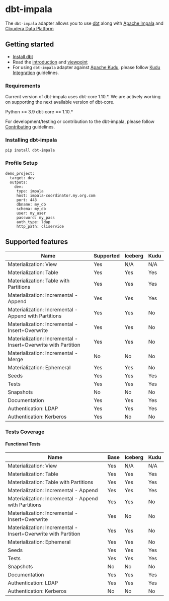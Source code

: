 # dbt-impala

The `dbt-impala` adapter allows you to use [dbt](https://www.getdbt.com/) along with [Apache Impala](https://impala.apache.org/) and [Cloudera Data Platform](https://cloudera.com)


## Getting started

- [Install dbt](https://docs.getdbt.com/docs/installation)
- Read the [introduction](https://docs.getdbt.com/docs/introduction/) and [viewpoint](https://docs.getdbt.com/docs/about/viewpoint/)
- For using `dbt-impala` adapter against [Apache Kudu](https://kudu.apache.org), please follow [Kudu Integration](KUDU_INTEGRATION.md) guidelines.

### Requirements

Current version of dbt-impala uses dbt-core 1.10.*. We are actively working on supporting the next available version of dbt-core.

Python >= 3.9
dbt-core == 1.10.*

For development/testing or contribution to the dbt-impala, please follow [Contributing](CONTRIBUTING.md) guidelines.

### Installing dbt-impala

`pip install dbt-impala`

### Profile Setup

```
demo_project:
  target: dev
  outputs:
    dev:
     type: impala
     host: impala-coordinator.my.org.com
     port: 443
     dbname: my_db
     schema: my_db
     user: my_user
     password: my_pass
     auth_type: ldap
     http_path: cliservice
```

## Supported features
| Name | Supported | Iceberg | Kudu |
|------|-----------|---------|------|
|Materialization: View|Yes| N/A | N/A |
|Materialization: Table|Yes| Yes | Yes |
|Materialization: Table with Partitions |Yes| Yes | Yes |
|Materialization: Incremental - Append|Yes| Yes | Yes |
|Materialization: Incremental - Append with Partitions |Yes| Yes | No |
|Materialization: Incremental - Insert+Overwrite |Yes| Yes | No |
|Materialization: Incremental - Insert+Overwrite with Partition |Yes| Yes | No |
|Materialization: Incremental - Merge|No| No | No |
|Materialization: Ephemeral|Yes| Yes | No |
|Seeds|Yes| Yes | Yes |
|Tests|Yes| Yes | Yes |
|Snapshots|No| No | No |
|Documentation|Yes| Yes | Yes |
|Authentication: LDAP|Yes| Yes | Yes |
|Authentication: Kerberos|Yes| No | No |

### Tests Coverage

#### Functional Tests
| Name | Base | Iceberg | Kudu |
|------|------|---------|------|
|Materialization: View|Yes| N/A | N/A |
|Materialization: Table|Yes| Yes | Yes |
|Materialization: Table with Partitions |Yes| Yes | Yes |
|Materialization: Incremental - Append|Yes| Yes | Yes |
|Materialization: Incremental - Append with Partitions |Yes| Yes | No |
|Materialization: Incremental - Insert+Overwrite |Yes| No | No |
|Materialization: Incremental - Insert+Overwrite with Partition |Yes| Yes | No |
|Materialization: Ephemeral|Yes| Yes | No |
|Seeds|Yes| Yes | Yes |
|Tests|Yes| Yes | Yes |
|Snapshots|No| No | No |
|Documentation| Yes | Yes | Yes |
|Authentication: LDAP|Yes| Yes | Yes |
|Authentication: Kerberos|No| No | No |
